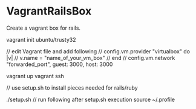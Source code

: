 # VagrantRailsBox
Create a vagrant box for rails.

vagrant init ubuntu/trusty32

// edit Vagrant file and add following
// config.vm.provider "virtualbox" do |v|
//   v.name = "name_of_your_vm_box"
// end
// config.vm.network "forwarded_port", guest: 3000, host: 3000

vagrant up
vagrant ssh

// use setup.sh to install pieces needed for rails/ruby

./setup.sh
// run following after setup.sh execution
source ~/.profile


